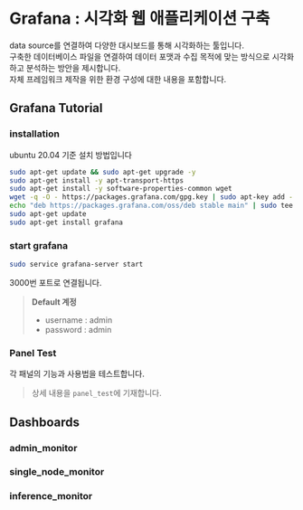 # Grafana : 시각화 웹 애플리케이션 구축
data source를 연결하여 다양한 대시보드를 통해 시각화하는 툴입니다.<br>
구축한 데이터베이스 파일을 연결하여 데이터 포맷과 수집 목적에 맞는 방식으로 시각화하고 분석하는 방안을 제시합니다.<br>
자체 프레임워크 제작을 위한 환경 구성에 대한 내용을 포함합니다.

## Grafana Tutorial

### installation
ubuntu 20.04 기준 설치 방법입니다<br>
```bash
sudo apt-get update && sudo apt-get upgrade -y
sudo apt-get install -y apt-transport-https
sudo apt-get install -y software-properties-common wget
wget -q -O - https://packages.grafana.com/gpg.key | sudo apt-key add -
echo "deb https://packages.grafana.com/oss/deb stable main" | sudo tee -a /etc/apt/sources.list.d/grafana.list
sudo apt-get update
sudo apt-get install grafana
```

### start grafana
```bash
sudo service grafana-server start
```
3000번 포트로 연결됩니다.<br>
>**Default 계정**
>- username : admin
>- password : admin

### Panel Test
각 패널의 기능과 사용법을 테스트합니다.<br>
> 상세 내용을 ```panel_test```에 기재합니다.<br>

## Dashboards

### admin_monitor

### single_node_monitor

### inference_monitor

